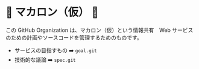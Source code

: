 # :candy: マカロン（仮） :candy:
この GitHub Organization は、マカロン（仮）という情報共有　Web サービスのための計画やソースコードを管理するためのものです。

* サービスの目指すもの :arrow_right: `goal.git`
* 技術的な議論 :arrow_right: `spec.git`

